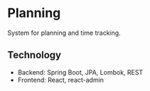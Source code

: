 # Planning

System for planning and time tracking.


## Technology

* Backend: Spring Boot, JPA, Lombok, REST
* Frontend: React, react-admin
